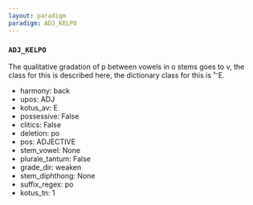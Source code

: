 ```yaml
---
layout: paradigm
paradigm: ADJ_KELPO
---
```

### ` ADJ_KELPO `

The qualitative gradation of p between vowels in o stems goes to v, the class for this is described here, the dictionary class for this is ¹⁻E.
* harmony: back
* upos: ADJ
* kotus_av: E
* possessive: False
* clitics: False
* deletion: po
* pos: ADJECTIVE
* stem_vowel: None
* plurale_tantum: False
* grade_dir: weaken
* stem_diphthong: None
* suffix_regex: po
* kotus_tn: 1

